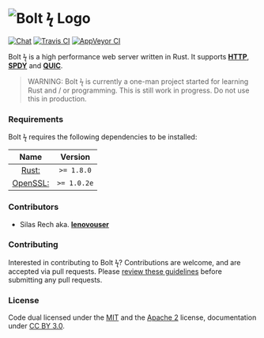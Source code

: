 # ![Bolt ϟ Logo](https://img.minora.io/banner/git/bolt.png)

[![Chat](https://img.shields.io/gitter/room/minora-oss/bolt.svg?style=flat-square)](https://gitter.im/minora-oss/bolt)
[![Travis CI](https://img.shields.io/travis/minora-oss/bolt.svg?style=flat-square)](https://travis-ci.org/minora-oss/bolt)
[![AppVeyor CI](https://img.shields.io/appveyor/ci/MinoraNetwork/bolt.svg?style=flat-square)](https://ci.appveyor.com/project/MinoraNetwork/bolt)

Bolt ϟ is a high performance web server written in Rust. It supports **[HTTP](https://wikipedia.org/wiki/HTTP)**, **[SPDY](https://wikipedia.org/wiki/SPDY)** and **[QUIC](https://wikipedia.org/wiki/QUIC)**.

> WARNING: Bolt ϟ is currently a one-man project started for learning Rust and / or programming. This is still work in progress. Do not use this in production.

### Requirements
Bolt ϟ requires the following dependencies to be installed:

|                  Name                 |   Version   |
|:-------------------------------------:|:-----------:|
|  [Rust:](https://www.rust-lang.org/)  | `>= 1.8.0`  |
|  [OpenSSL:](https://www.openssl.org)  | `>= 1.0.2e` |

### Contributors

 * Silas Rech aka. **[lenovouser](https://github.com/lenovouser/)**

### Contributing

Interested in contributing to Bolt ϟ? Contributions are welcome, and are accepted via pull requests. Please [review these guidelines](https://github.com/minora-oss/bolt/blob/master/contributing.md) before submitting any pull requests.

### License

Code dual licensed under the [MIT](https://github.com/minora-oss/bolt/blob/master/license/mit.md) and the [Apache 2](https://github.com/minora-oss/bolt/blob/master/apache.md) license, documentation under [CC BY 3.0](https://creativecommons.org/licenses/by/3.0/).
